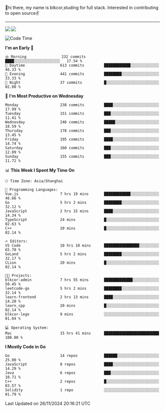 👋hi there, my name is blkcor,studing for full stack.
Interested in contributing to open source✌️

<hr/>

![](https://github-readme-stats.vercel.app/api?username=blkcor)
<a href="https://github.com/blkcor/github-readme-stats">
    <img align="left" src="https://github-readme-stats.vercel.app/api/top-langs/?username=blkcor&hide=jupyter%20notebook,shaderlab,tex,c%23&langs_count=9" />
</a>


<!--START_SECTION:waka-->
![Code Time](http://img.shields.io/badge/Code%20Time-1%2C456%20hrs%2031%20mins-blue)

**I'm an Early 🐤** 

```text
🌞 Morning                232 commits         ████░░░░░░░░░░░░░░░░░░░░░   17.54 % 
🌆 Daytime                613 commits         ████████████░░░░░░░░░░░░░   46.33 % 
🌃 Evening                441 commits         ████████░░░░░░░░░░░░░░░░░   33.33 % 
🌙 Night                  37 commits          █░░░░░░░░░░░░░░░░░░░░░░░░   02.80 % 
```
📅 **I'm Most Productive on Wednesday** 

```text
Monday                   238 commits         ████░░░░░░░░░░░░░░░░░░░░░   17.99 % 
Tuesday                  151 commits         ███░░░░░░░░░░░░░░░░░░░░░░   11.41 % 
Wednesday                246 commits         █████░░░░░░░░░░░░░░░░░░░░   18.59 % 
Thursday                 178 commits         ███░░░░░░░░░░░░░░░░░░░░░░   13.45 % 
Friday                   195 commits         ████░░░░░░░░░░░░░░░░░░░░░   14.74 % 
Saturday                 160 commits         ███░░░░░░░░░░░░░░░░░░░░░░   12.09 % 
Sunday                   155 commits         ███░░░░░░░░░░░░░░░░░░░░░░   11.72 % 
```


📊 **This Week I Spent My Time On** 

```text
🕑︎ Time Zone: Asia/Shanghai

💬 Programming Languages: 
Vue.js                   7 hrs 19 mins       ████████████░░░░░░░░░░░░░   46.66 % 
Go                       5 hrs 2 mins        ████████░░░░░░░░░░░░░░░░░   32.12 % 
JavaScript               2 hrs 15 mins       ████░░░░░░░░░░░░░░░░░░░░░   14.34 % 
TypeScript               24 mins             █░░░░░░░░░░░░░░░░░░░░░░░░   02.63 % 
C++                      20 mins             █░░░░░░░░░░░░░░░░░░░░░░░░   02.14 % 

🔥 Editors: 
VS Code                  10 hrs 18 mins      ████████████████░░░░░░░░░   65.70 % 
GoLand                   5 hrs 2 mins        ████████░░░░░░░░░░░░░░░░░   32.17 % 
CLion                    20 mins             █░░░░░░░░░░░░░░░░░░░░░░░░   02.14 % 

🐱‍💻 Projects: 
blkcor-admin             7 hrs 55 mins       █████████████░░░░░░░░░░░░   50.45 % 
leetcode-go              5 hrs 2 mins        ████████░░░░░░░░░░░░░░░░░   32.14 % 
learn-frontend           2 hrs 13 mins       ████░░░░░░░░░░░░░░░░░░░░░   14.20 % 
learn_cpp                20 mins             █░░░░░░░░░░░░░░░░░░░░░░░░   02.14 % 
blkcor-lego              9 mins              ░░░░░░░░░░░░░░░░░░░░░░░░░   01.04 % 

💻 Operating System: 
Mac                      15 hrs 41 mins      █████████████████████████   100.00 % 
```

**I Mostly Code in Go** 

```text
Go                       14 repos            ██████░░░░░░░░░░░░░░░░░░░   25.00 % 
JavaScript               8 repos             ████░░░░░░░░░░░░░░░░░░░░░   14.29 % 
Java                     6 repos             ███░░░░░░░░░░░░░░░░░░░░░░   10.71 % 
C++                      2 repos             █░░░░░░░░░░░░░░░░░░░░░░░░   03.57 % 
Solidity                 1 repo              ░░░░░░░░░░░░░░░░░░░░░░░░░   01.79 % 
```




 Last Updated on 26/11/2024 20:16:21 UTC
<!--END_SECTION:waka-->


